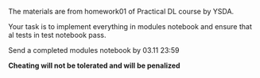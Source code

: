 The materials are from homework01 of Practical DL course by YSDA.

Your task is to implement everything in modules notebook and ensure that al tests in test notebook pass.

Send a completed modules notebook by 03.11 23:59

**Cheating will not be tolerated and will be penalized**

